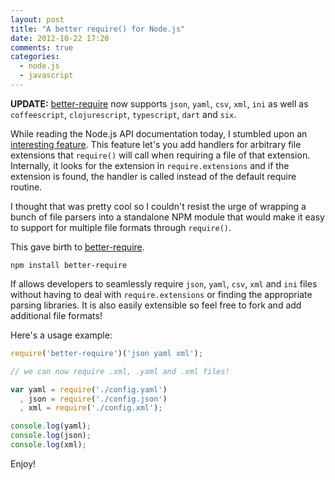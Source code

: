 ```yaml
---
layout: post
title: "A better require() for Node.js"
date: 2012-10-22 17:20
comments: true
categories: 
  - node.js 
  - javascript 
---
```


**UPDATE:** [better-require](https://github.com/olalonde/better-require)
now supports `json`, `yaml`, `csv`, `xml`, `ini` as well as
`coffeescript`, `clojurescript`, `typescript`, `dart` and `six`.

While reading the Node.js API documentation today, I stumbled upon an [interesting feature](http://nodejs.org/api/all.html#all_require_extensions). This feature let's you add handlers for arbitrary file extensions that `require()`  will call when requiring a file of that extension. Internally, it looks for the extension in `require.extensions` and if the extension is found, the handler is called instead of the default require routine. 

I thought that was pretty cool so I couldn't resist the urge of wrapping a bunch of file parsers into a standalone NPM module that would make it easy to support for multiple file formats through `require()`.

This gave birth to [better-require](https://github.com/olalonde/better-require).

    npm install better-require

If allows developers to seamlessly require `json`, `yaml`, `csv`, `xml` and `ini` files without having to deal with `require.extensions` or finding the appropriate parsing libraries. It is also easily extensible so feel free to fork and add additional file formats!

Here's a usage example:

```javascript
require('better-require')('json yaml xml');

// we can now require .xml, .yaml and .xml files!

var yaml = require('./config.yaml')
  , json = require('./config.json')
  , xml = require('./config.xml');

console.log(yaml);
console.log(json);
console.log(xml);
```

Enjoy!
